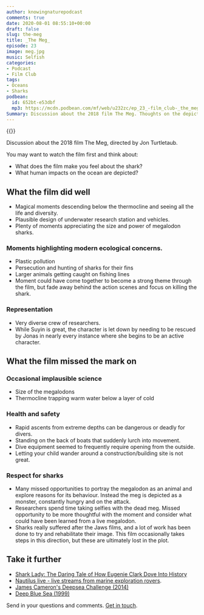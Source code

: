 ```yaml
---
author: knowingnaturepodcast
comments: true
date: 2020-08-01 08:55:10+00:00
draft: false
slug: the-meg
title: _The Meg_
episode: 23
image: meg.jpg
music: Selfish
categories:
- Podcast
- Film Club
tags:
- Oceans
- Sharks
podbean:
  id: 652bt-e53dbf
  mp3: https://mcdn.podbean.com/mf/web/u232zc/ep_23_-film_club-_the_meg80g9g.mp3
Summary: Discussion about the 2018 film The Meg. Thoughts on the depiction of sharks, and the incredible lack of health and safety measures in the films research institute.
---
```


{{<film director="Jon Turteltaub"
  starring="Jason Statham, Bingbing Li, Rainn Wilson"
  thumb="meg_cover.jpg"
  release-date="2018-08-10"
  runtime="1h53m"
  rating="14-A"
  imdb-link="https://www.imdb.com/title/tt4779682/">}}

Discussion about the 2018 film The Meg, directed by Jon Turtletaub.

You may want to watch the film first and think about:

  * What does the film make you feel about the shark?
  * What human impacts on the ocean are depicted?

## What the film did well

  * Magical moments descending below the thermocline and seeing all the life and diversity.
  * Plausible design of underwater research station and vehicles.
  * Plenty of moments appreciating the size and power of megalodon sharks.

### Moments highlighting modern ecological concerns.
   * Plastic pollution
  * Persecution and hunting of sharks for their fins
  * Larger animals getting caught on fishing lines
  * Moment could have come together to become a strong theme through the film, but fade away behind the action scenes and focus on killing the shark.

### Representation
  * Very diverse crew of researchers.
  * While Suyin is great, the character is let down by needing to be rescued by Jonas in nearly every instance where she begins to be an active character.

## What the film missed the mark on

### Occasional implausible science
  * Size of the megalodons
  * Thermocline trapping warm water below a layer of cold

### Health and safety
  * Rapid ascents from extreme depths can be dangerous or deadly for divers.
  * Standing on the back of boats that suddenly lurch into movement.
  * Dive equipment seemed to frequently require opening from the outside.
  * Letting your child wander around a construction/building site is not great.

### Respect for sharks
  * Many missed opportunities to portray the megalodon as an animal and explore reasons for its behaviour. Instead the meg is depicted as a monster, constantly hungry and on the attack.
  * Researchers spend time taking selfies with the dead meg. Missed opportunity to be more thoughtful with the moment and consider what could have  been learned from a live megalodon.
  * Sharks really suffered after the Jaws films, and a lot of work has been done to try and rehabilitate their image. This film occasionally takes steps in this direction, but these are ultimately lost in the plot.

## Take it further

* [Shark Lady: The Daring Tale of How Eugenie Clark Dove Into History](https://www.goodreads.com/book/show/32204108-shark-lady)
* [Nautilus live - live streams from marine exploration rovers](https://www.youtube.com/evnautilus).
* [James Cameron's Deepsea Challenge (2014)](https://www.imdb.com/title/tt2332883/)
* [Deep Blue Sea (1999)](https://www.imdb.com/title/tt0149261)

Send in your questions and comments. [Get in touch](/about).

